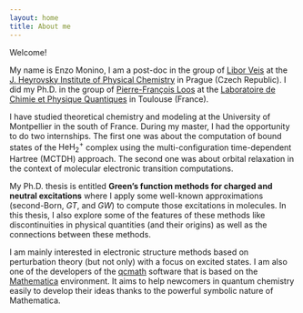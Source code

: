```yaml
---
layout: home
title: About me
---
```


Welcome!

My name is Enzo Monino, I am a post-doc in the group of [Libor Veis](http://libor.veisovi.com/) at the [J. Heyrovsky Institute of Physical Chemistry](https://jh-inst.cas.cz/) in Prague (Czech Republic). I did my Ph.D. in the group of [Pierre-François Loos](https://pfloos.github.io/WEB_LOOS/) at the [Laboratoire de Chimie et Physique Quantiques](https://www.lcpq.ups-tlse.fr/?lang=en) in Toulouse (France).

I have studied theoretical chemistry and modeling at the University of Montpellier in the south of France. During my master, I had the opportunity to do two internships. The first one was about the computation of bound states of the $\text{HeH}_2^+$ complex using the multi-configuration time-dependent Hartree (MCTDH) approach. The second one was about orbital relaxation in the context of molecular electronic transition computations.

My Ph.D. thesis is entitled **Green’s function methods for charged and neutral excitations** where I apply some well-known approximations (second-Born, $GT$, and $GW$) to compute those excitations in molecules. In this thesis, I also explore some of the features of these methods like discontinuities in physical quantities (and their origins) as well as the connections between these methods.

I am mainly interested in electronic structure methods based on perturbation theory (but not only) with a focus on excited states.  I am also one of the developers of the [qcmath](https://github.com/LCPQ/qcmath/) software that is based on the [Mathematica](https://www.wolfram.com/mathematica/) environment. It aims to help newcomers in quantum chemistry easily to develop their ideas thanks to the powerful symbolic nature of Mathematica.


